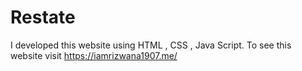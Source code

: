 # Restate
I developed this website using HTML , CSS , Java Script. To see this website visit https://iamrizwana1907.me/
